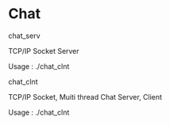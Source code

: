 # Chat

chat_serv

TCP/IP Socket Server

Usage : ./chat_clnt <IP> <port> <name>


chat_clnt

TCP/IP Socket, Muiti thread Chat Server, Client

Usage : ./chat_clnt <IP> <port> <name>
